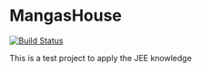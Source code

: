 # MangasHouse
[![Build Status](https://travis-ci.org/kevinmmartins/MangasHouse.svg?branch=master)](https://travis-ci.org/kevinmmartins/MangasHouse)

This is a test project to apply the JEE knowledge
